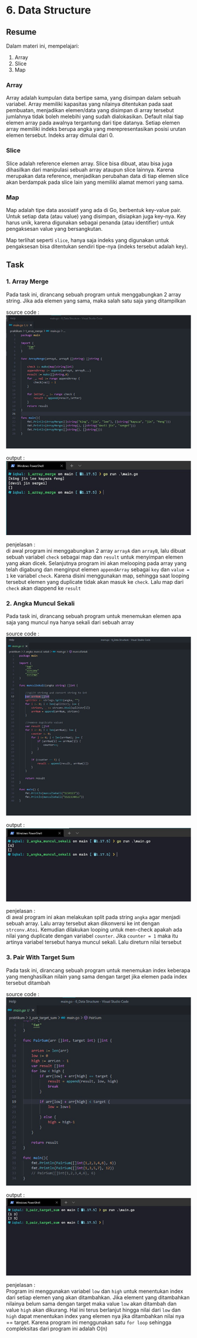 # 6. Data Structure

## Resume
Dalam materi ini, mempelajari:
1. Array
2. Slice
3. Map

### Array
Array adalah kumpulan data bertipe sama, yang disimpan dalam sebuah variabel. Array memiliki kapasitas yang nilainya ditentukan pada saat pembuatan, menjadikan elemen/data yang disimpan di array tersebut jumlahnya tidak boleh melebihi yang sudah dialokasikan. Default nilai tiap elemen array pada awalnya tergantung dari tipe datanya. Setiap elemen array memiliki indeks berupa angka yang merepresentasikan posisi urutan elemen tersebut. Indeks array dimulai dari 0.

### Slice
Slice adalah reference elemen array. Slice bisa dibuat, atau bisa juga dihasilkan dari manipulasi sebuah array ataupun slice lainnya. Karena merupakan data reference, menjadikan perubahan data di tiap elemen slice akan berdampak pada slice lain yang memiliki alamat memori yang sama.

### Map
Map adalah tipe data asosiatif yang ada di Go, berbentuk key-value pair. Untuk setiap data (atau value) yang disimpan, disiapkan juga key-nya. Key harus unik, karena digunakan sebagai penanda (atau identifier) untuk pengaksesan value yang bersangkutan.

Map terlihat seperti `slice`, hanya saja indeks yang digunakan untuk pengaksesan bisa ditentukan sendiri tipe-nya (indeks tersebut adalah key).

## Task
### 1. Array Merge
Pada task ini, dirancang sebuah program untuk menggabungkan 2 array string. Jika ada elemen yang sama, maka salah satu saja yang ditampilkan

source code :  
![array-merge](./screenshots/1_array_merge_code.jpg) 

output :  
![array-merge](./screenshots/1_array_merge_hasil.jpg) 

penjelasan :  
di awal program ini menggabungkan 2 array `arrayA` dan `arrayB`, lalu dibuat sebuah variabel `check` sebagai map dan `result` untuk menyimpan elemen yang akan dicek. Selanjutnya program ini akan melooping pada array yang telah digabung dan menginput elemen `appendArray` sebagai `key` dan `value = 1` ke variabel `check`. Karena disini menggunakan map, sehingga saat looping tersebut elemen yang duplicate tidak akan masuk ke `check`. Lalu map dari `check` akan diappend ke `result`

### 2. Angka Muncul Sekali
Pada task ini, dirancang sebuah program untuk menemukan elemen apa saja yang muncul nya hanya sekali dari sebuah array

source code :  
![munculsekali](./screenshots/2_munculSekali_code.jpg)

output :  
![munculsekali](./screenshots/2_munculSekali_hasil.jpg)

penjelasan :   
di awal program ini akan melakukan split pada string `angka` agar menjadi sebuah array. Lalu array tersebut akan dikonversi ke int dengan `strconv.Atoi`. Kemudian dilakukan looping untuk men-check apakah ada nilai yang duplicate dengan variabel `counter`. Jika `counter = 1` maka itu artinya variabel tersebut hanya muncul sekali. Lalu direturn nilai tersebut

### 3. Pair With Target Sum
Pada task ini, dirancang sebuah program untuk menemukan index keberapa yang menghasilkan nilain yang sama dengan target jika elemen pada index tersebut ditambah

source code :  
![pairTarget](./screenshots/3_pair_target_code.jpg)

output :  
![pairTarget](./screenshots/3_pair_target_hasil.jpg)

penjelasan :   
Program ini menggunakan variabel `low` dan `high` untuk menentukan index dari setiap elemen yang akan ditambahkan. Jika element yang ditambahkan nilainya belum sama dengan target maka value `low` akan ditambah dan value `high` akan dikurang. Hal ini terus berlanjut hingga nilai dari `low` dan `high` dapat menentukan index yang elemen nya jika ditambahkan nilai nya == target. Karena program ini menggunakan satu `for loop` sehingga compleksitas dari program ini adalah O(n)
